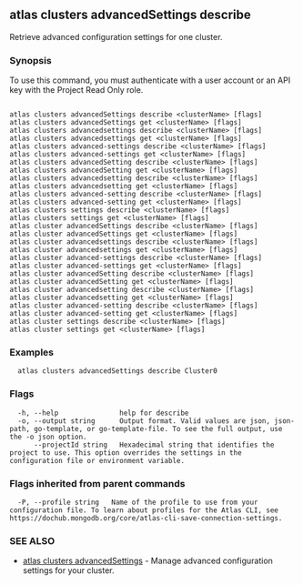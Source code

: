 ## atlas clusters advancedSettings describe

Retrieve advanced configuration settings for one cluster.


### Synopsis

To use this command, you must authenticate with a user account or an API key with the Project Read Only role.



```

atlas clusters advancedSettings describe <clusterName> [flags]
atlas clusters advancedSettings get <clusterName> [flags]
atlas clusters advancedsettings describe <clusterName> [flags]
atlas clusters advancedsettings get <clusterName> [flags]
atlas clusters advanced-settings describe <clusterName> [flags]
atlas clusters advanced-settings get <clusterName> [flags]
atlas clusters advancedSetting describe <clusterName> [flags]
atlas clusters advancedSetting get <clusterName> [flags]
atlas clusters advancedsetting describe <clusterName> [flags]
atlas clusters advancedsetting get <clusterName> [flags]
atlas clusters advanced-setting describe <clusterName> [flags]
atlas clusters advanced-setting get <clusterName> [flags]
atlas clusters settings describe <clusterName> [flags]
atlas clusters settings get <clusterName> [flags]
atlas cluster advancedSettings describe <clusterName> [flags]
atlas cluster advancedSettings get <clusterName> [flags]
atlas cluster advancedsettings describe <clusterName> [flags]
atlas cluster advancedsettings get <clusterName> [flags]
atlas cluster advanced-settings describe <clusterName> [flags]
atlas cluster advanced-settings get <clusterName> [flags]
atlas cluster advancedSetting describe <clusterName> [flags]
atlas cluster advancedSetting get <clusterName> [flags]
atlas cluster advancedsetting describe <clusterName> [flags]
atlas cluster advancedsetting get <clusterName> [flags]
atlas cluster advanced-setting describe <clusterName> [flags]
atlas cluster advanced-setting get <clusterName> [flags]
atlas cluster settings describe <clusterName> [flags]
atlas cluster settings get <clusterName> [flags]
```

### Examples

```
  atlas clusters advancedSettings describe Cluster0
```


### Flags

```
  -h, --help               help for describe
  -o, --output string      Output format. Valid values are json, json-path, go-template, or go-template-file. To see the full output, use the -o json option.
      --projectId string   Hexadecimal string that identifies the project to use. This option overrides the settings in the configuration file or environment variable.

```


### Flags inherited from parent commands

```
  -P, --profile string   Name of the profile to use from your configuration file. To learn about profiles for the Atlas CLI, see https://dochub.mongodb.org/core/atlas-cli-save-connection-settings.

```

### SEE ALSO


* [atlas clusters advancedSettings](atlas_clusters_advancedSettings.md)	- Manage advanced configuration settings for your cluster.



